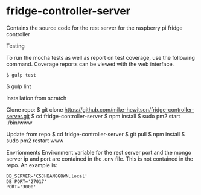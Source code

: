# fridge-controller-server
Contains the source code for the rest server for the raspberry pi fridge controller

Testing

To run the mocha tests as well as report on test coverage, use the following command. Coverage reports can be viewed with the web interface.
```
$ gulp test
```

$ gulp lint

Installation from scratch

Clone repo:
$ git clone https://github.com/mike-hewitson/fridge-controller-server.git
$ cd fridge-controller-server
$ npm install
$ sudo pm2 start ./bin/www

Update from repo
$ cd fridge-controller-server
$ git pull
$ npm install
$ sudo pm2 restart www

Envrionments
Environment variable for the rest server port and the mongo server ip and port are contained in the .env file. This is not contained in the repo. An example is:
```
DB_SERVER='CSJHBAN8G8WN.local'
DB_PORT='27017'
PORT='3000'
```



